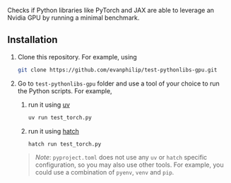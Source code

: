 Checks if Python libraries like PyTorch and JAX are able to leverage an Nvidia GPU by running a minimal benchmark.

## Installation

1. Clone this repository. For example, using
    ```bash
    git clone https://github.com/evanphilip/test-pythonlibs-gpu.git
    ```
    
2. Go to `test-pythonlibs-gpu` folder and use a tool of your choice to run the Python scripts. For example,
    
    1. run it using [uv](https://docs.astral.sh/uv/)
        ```bash
        uv run test_torch.py
        ```

    2. run it using [hatch](https://hatch.pypa.io/latest/)
        ```bash
        hatch run test_torch.py
        ```
        
    > _Note_: `pyproject.toml` does not use any `uv` or `hatch` specific configuration, so you may also use other tools. For example, you could use a combination of `pyenv`, `venv`  and `pip`.
